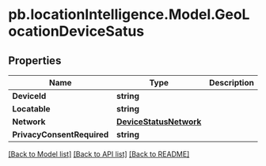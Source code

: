 # pb.locationIntelligence.Model.GeoLocationDeviceSatus
## Properties

Name | Type | Description | Notes
------------ | ------------- | ------------- | -------------
**DeviceId** | **string** |  | [optional] 
**Locatable** | **string** |  | [optional] 
**Network** | [**DeviceStatusNetwork**](DeviceStatusNetwork.md) |  | [optional] 
**PrivacyConsentRequired** | **string** |  | [optional] 

[[Back to Model list]](../README.md#documentation-for-models) [[Back to API list]](../README.md#documentation-for-api-endpoints) [[Back to README]](../README.md)


